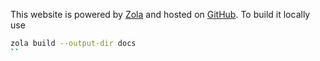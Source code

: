 This website is powered by [Zola](https://www.getzola.org/) and hosted on [GitHub](https://github.com/). To build it locally use

```sh
zola build --output-dir docs
``